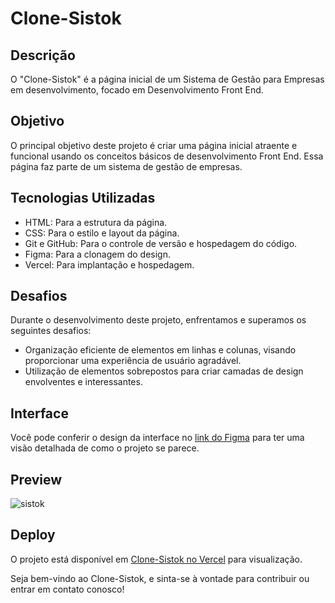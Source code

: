 
# Clone-Sistok

## Descrição

O "Clone-Sistok" é a página inicial de um Sistema de Gestão para Empresas em desenvolvimento, focado em Desenvolvimento Front End.

## Objetivo

O principal objetivo deste projeto é criar uma página inicial atraente e funcional usando os conceitos básicos de desenvolvimento Front End. Essa página faz parte de um sistema de gestão de empresas.

## Tecnologias Utilizadas

- HTML: Para a estrutura da página.
- CSS: Para o estilo e layout da página.
- Git e GitHub: Para o controle de versão e hospedagem do código.
- Figma: Para a clonagem do design.
- Vercel: Para implantação e hospedagem.

## Desafios

Durante o desenvolvimento deste projeto, enfrentamos e superamos os seguintes desafios:

- Organização eficiente de elementos em linhas e colunas, visando proporcionar uma experiência de usuário agradável.
- Utilização de elementos sobrepostos para criar camadas de design envolventes e interessantes.

## Interface

Você pode conferir o design da interface no [link do Figma](https://www.figma.com/community/file/979892246159607749) para ter uma visão detalhada de como o projeto se parece.

## Preview

![sistok](https://github.com/f5-nascimento/Sistok/assets/28812188/0eeb7054-37d7-40bd-abb3-002fbfeb3d88)


## Deploy

O projeto está disponível em [Clone-Sistok no Vercel](https://sistok-murex.vercel.app/) para visualização.

Seja bem-vindo ao Clone-Sistok, e sinta-se à vontade para contribuir ou entrar em contato conosco!
